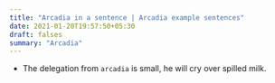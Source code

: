 ```yaml
---
title: "Arcadia in a sentence | Arcadia example sentences"
date: 2021-01-20T19:57:50+05:30
draft: falses
summary: "Arcadia"
---
```

- The delegation from `arcadia` is small, he will cry over spilled milk.
                 
